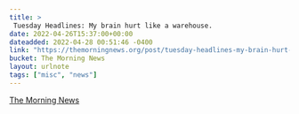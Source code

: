 ```yaml
---
title: > 
 Tuesday Headlines: My brain hurt like a warehouse.
date: 2022-04-26T15:37:00+00:00
dateadded: 2022-04-28 00:51:46 -0400
link: "https://themorningnews.org/post/tuesday-headlines-my-brain-hurt-like-a-warehouse"
bucket: The Morning News
layout: urlnote
tags: ["misc", "news"]
--- 
```


 
  
    
    
    


 <!-- end excerpt --> 
<div class='bucket'><a class='internal-link' href='/buckets/the-morning-news'>The Morning News</a></div> 
